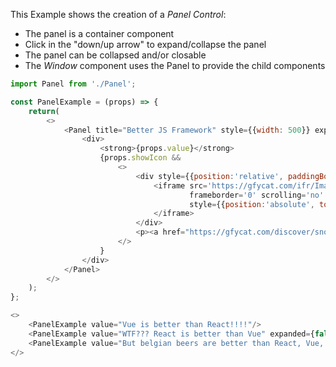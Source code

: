 This Example shows the creation of a *Panel Control*:
* The panel is a container component
* Click in the "down/up arrow" to expand/collapse the panel
* The panel can be collapsed and/or closable
* The *Window* component uses the Panel to provide the child components

```js
import Panel from './Panel';

const PanelExample = (props) => {
    return(
        <>
            <Panel title="Better JS Framework" style={{width: 500}} expanded={props.expanded} titleStyle={{ width: '100%', cursor: 'move'}}>
                <div>
                    <strong>{props.value}</strong>
                    {props.showIcon &&
                        <>
                            <div style={{position:'relative', paddingBottom: 'calc(79.52% + 44px)'}}>
                                <iframe src='https://gfycat.com/ifr/ImaginativeAdoredBluemorphobutterfly' 
                                        frameborder='0' scrolling='no' width='100%' height='100%'     
                                        style={{position:'absolute', top:0, left:0}} allowfullscreen>
                                </iframe>
                            </div>
                            <p><a href="https://gfycat.com/discover/snow-man-gifs">from Snow Man GIFs</a></p>
                        </>
                    }
                </div>
            </Panel>
        </>
    );
};

<>
    <PanelExample value="Vue is better than React!!!!"/>
    <PanelExample value="WTF??? React is better than Vue" expanded={false} />
    <PanelExample value="But belgian beers are better than React, Vue, Angular, Svelte ..." expanded={false} showIcon />
</>

```